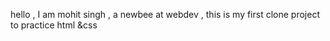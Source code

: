 hello ,  I am mohit singh , a newbee at webdev , this is my first clone project to practice html &css
